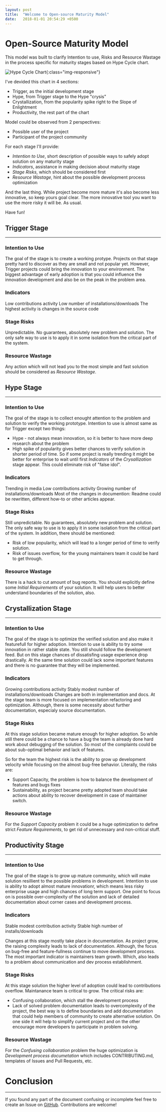 ```yaml
---
layout: post
title:  "Welcome to Open-source Maturity Model"
date:   2018-01-01 20:54:29 +0500
---
```


# Open-Source Maturity Model

This model was built to clarify Intention to use, Risks and Resource Wastage in the process specific for maturity stages based on Hype Cycle chart.


![Hype Cycle Chart](/hype-cycle-chart.png){:class="img-responsive"}

I've devided this chart in 4 sections:
- Trigger, as the initial development stage
- Hype, from Trigger stage to the Hype "crysis"
- Crystallization, from the popularity spike right to the Slope of Enlightment
- Productivity, the rest part of the chart

Model could be observed from 2 perspectives:
- Possible user of the project
- Participant of the project community

For each stage I'll provide:
- _Intention to Use_, short description of possible ways to safely adopt solution on any maturity stage
- _Indicators_, assistance in making decision about maturity stage
- _Stage Risks_, which should be considered first
- _Resource Wastage_, hint about the possible development process optimization

And the last thing. While project become more mature it's also become less innovative, so keep yours goal clear.
The more innovative tool you want to use the more risky it will be.
As usual.

Have fun!


## Trigger Stage
---
### Intention to Use
The goal of the stage is to create a working protype.
Projects on that stage pretty hard to discover as they are small and not popular yet.
However, Trigger projects could bring the innovation to your environment.
The biggest advantage of early adoption is that you could influence the innovation development and
also be on the peak in the problem area.

### Indicators
Low contributions activity
Low number of installations/downloads
The highest activity is changes in the source code

### Stage Risks
Unpredictable. No guarantees, absolutely new problem and solution.
The only safe way to use is to apply it in some isolation from the critical part of the system.

### Resource Wastage
Any action which will not lead you to the most simple and fast solution should be considered as _Resource Wastage_.


## Hype Stage
---
### Intention to Use
The goal of the stage is to collect enought attention to the problem and solution to verify the working prototype.
Intention to use is almost same as for Trigger except two things:
- Hype - not always mean innovation, so it is better to have more deep research about the problem
- High spike of popularity gives better chances to verify solution in shorter period of time. So if some project is really trending
it might be better for enterprise to wait until first _Indicators_ of the _Crysallization_ stage appear. This could eliminate risk of
"false idol".

### Indicators
Trending in media
Low contributions activity
Growing number of installations/downloads
Most of the changes in documention: Readme could be rewritten, different how-to or other articles appear.

### Stage Risks
Still unpredictable. No guarantees, absolutely new problem and solution.
The only safe way to use is to apply it in some isolation from the critical part of the system.
In addition, there should be mentioned:
- Risk of low popularity, which will lead to a longer period of time to verify solution.
- Risk of issues overflow, for the young maintainers team it could be hard to get through.

### Resource Wastage
There is a hack to cut amount of bug reports. You should explicitly define some _Initial Requirements_ of your solution.
It will help users to better understand boundaries of the solution, also.


## Crystallization Stage
---
### Intention to Use
The goal of the stage is to optimize the verified solution and also make it featurefull for higher adoption.
Intention to use is ability to try some innovation in rather stable state. You still should follow the development feed.
But on this stage chances of dissatisfing usage experience drop drastically.
At the same time solution could lack some important features and there is no guarantee that they will be implemented.

### Indicators
Growing contributions activity
Stably modest number of installations/downloads
Changes are both in implementation and docs. At the stage team is more focused on implementation refactoring and optimization.
Although, there is some necessity about further documentation, especialy source documentation.

### Stage Risks
At this stage solution became mature enough for higher adoption. So while still there could be a chance to have a bug the team is
already done hard work about debugging of the solution. So most of the complaints could be about sub-optimal behavior and lack of features.

So for the team the highest risk is the ability to grow up development velocity while focusing on the almost bug-free behavior. Literally, the risks are:
- Support Capacity, the problem is how to balance the development of features and bugs fixes
- Sustainability, as project became pretty adopted team should take actions about ability to recover development in case of maintainer switch.

### Resource Wastage
For the _Support Capacity_ problem it could be a huge optimization to define strict _Feature Requirements_, to get rid of unnecessary and non-critical stuff.


## Productivity Stage
---
### Intention to Use
The goal of the stage is to grow up mature community, which will make solution resillient to the possible problems in development.
Intention to use is ability to adopt almost mature innovationr, which means less risky enterprise usage and high chances of long term support.
One point to focus on is possible over-complexity of the solution and lack of detailed documentation about corner cases and development process.

### Indicators
Stable modest contribution activity
Stable high number of installs/downloads

Changes at this stage mostly take place in documentation. As project grow, the raising complexity leads to lack of documentation.
Although, the focus on bug-free and feature-fullness continue to move development process.
The most important indicator is maintainers team growth. Which, also leads to a problem about communication and dev process establishment.

### Stage Risks
At this stage solution the higher level of adoption could lead to contributions overflow. Maintanance team is critical to grow.
The critical risks are:
- Confusing collaboration, which stall the development process
- Lack of solved problem documentation leads to overcomplexity of the project, the best way is to define boundaries and add documentation
that could help members of community to create alternative solution. On one side it will help to simplify current project and on the other
encourage more developers to participate in problem solving.

### Resource Wastage
For the _Confusing collaboration_ problem the huge optimization is _Development process documetation_ which includes CONTRIBUTING.md, templates of Issues and Pull Requests, etc.


# Conclusion
---

If you found any part of the document confusing or incomplete feel free to create an Issue on [GitHub](https://github.com/open-source-quality/open-source-quality.github.io/issues).
Contributions are welcome!
